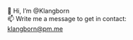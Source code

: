 👋 Hi, I’m @Klangborn <br>
📫 Write me a message to get in contact: <br> klangborn@pm.me


<!---
Klangborn/Klangborn is a ✨ special ✨ repository because its `README.md` (this file) appears on your GitHub profile.
You can click the Preview link to take a look at your changes.
--->

